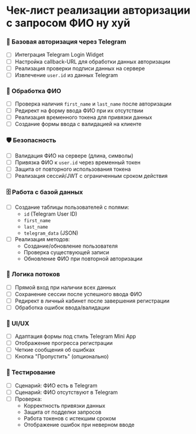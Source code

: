 # Чек-лист реализации авторизации с запросом ФИО ну хуй

### 🔐 Базовая авторизация через Telegram
- [ ] Интеграция Telegram Login Widget
- [ ] Настройка callback-URL для обработки данных авторизации
- [ ] Реализация проверки подписи данных на сервере
- [ ] Извлечение `user.id` из данных Telegram

### 📝 Обработка ФИО
- [ ] Проверка наличия `first_name` и `last_name` после авторизации
- [ ] Редирект на форму ввода ФИО при их отсутствии
- [ ] Реализация временного токена для привязки данных
- [ ] Создание формы ввода с валидацией на клиенте

### 🛡 Безопасность
- [ ] Валидация ФИО на сервере (длина, символы)
- [ ] Привязка ФИО к `user.id` через временный токен
- [ ] Защита от повторного использования токена
- [ ] Реализация сессий/JWT с ограниченным сроком действия

### 🗄 Работа с базой данных
- [ ] Создание таблицы пользователей с полями:
  - `id` (Telegram User ID)
  - `first_name`
  - `last_name`
  - `telegram_data` (JSON)
- [ ] Реализация методов:
  - Создание/обновление пользователя
  - Проверка существующей записи
  - Обновление ФИО при повторной авторизации

### 🔄 Логика потоков
- [ ] Прямой вход при наличии всех данных
- [ ] Сохранение сессии после успешного ввода ФИО
- [ ] Редирект в личный кабинет после завершения регистрации
- [ ] Обработка ошибок ввода/валидации

### 🎨 UI/UX
- [ ] Адаптация формы под стиль Telegram Mini App
- [ ] Отображение прогресса регистрации
- [ ] Четкие сообщения об ошибках
- [ ] Кнопка "Пропустить" (опционально)

### 🧪 Тестирование
- [ ] Сценарий: ФИО есть в Telegram
- [ ] Сценарий: ФИО отсутствуют в Telegram
- [ ] Проверка: 
  - Корректность привязки данных
  - Защита от подделки запросов
  - Работа токенов с истекшим сроком
  - Отображение ошибок при неверном вводе